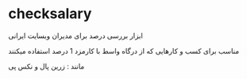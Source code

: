 # checksalary
ابزار بررسی درصد برای مدیران وبسایت ایرانی

مناسب برای کسب و کارهایی که از درگاه واسط با کارمزد 1 درصد استفاده میکنند

مانند : زرین پال و نکس پی

